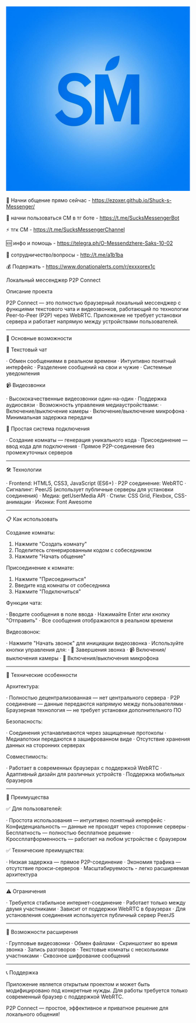 ![Image alt](https://raw.githubusercontent.com/Ezoxer/Shuck-s-Messenger/refs/heads/main/assets/IMG_20251002_125900_657.jpg)

🥚 Начни общение прямо сейчас - https://ezoxer.github.io/Shuck-s-Messenger/

🤖 начни пользоваться СМ в тг боте - https://t.me/SucksMessengerBot

⚡️ тгк СМ - https://t.me/SucksMessengerChannel

🆘 инфо и помощь - https://telegra.ph/O-Messendzhere-Saks-10-02

🤝 сотрудничество/вопросы - http://t.me/a1b1ba

💰 Подержать - https://www.donationalerts.com/r/exxxorex1c

Локальный мессенджер P2P Connect

Описание проекта

P2P Connect — это полностью браузерный локальный мессенджер с функциями текстового чата и видеозвонков, работающий по технологии Peer-to-Peer (P2P) через WebRTC. Приложение не требует установки сервера и работает напрямую между устройствами пользователей.

---

🚀 Основные возможности

💬 Текстовый чат

· Обмен сообщениями в реальном времени
· Интуитивно понятный интерфейс
· Разделение сообщений на свои и чужие
· Системные уведомления

📹 Видеозвонки

· Высококачественные видеозвонки один-на-один
· Поддержка аудиосвязи
· Возможность управления медиаустройствами:
  · Включение/выключение камеры
  · Включение/выключение микрофона
· Минимальная задержка передачи

🔐 Простая система подключения

· Создание комнаты — генерация уникального кода
· Присоединение — ввод кода для подключения
· Прямое P2P-соединение без промежуточных серверов

---

🛠 Технологии

· Frontend: HTML5, CSS3, JavaScript (ES6+)
· P2P соединение: WebRTC
· Сигналинг: PeerJS (использует публичные серверы для установки соединения)
· Медиа: getUserMedia API
· Стили: CSS Grid, Flexbox, CSS-анимации
· Иконки: Font Awesome

---

📋 Как использовать

Создание комнаты:

1. Нажмите "Создать комнату"
2. Поделитесь сгенерированным кодом с собеседником
3. Нажмите "Начать общение"

Присоединение к комнате:

1. Нажмите "Присоединиться"
2. Введите код комнаты от собеседника
3. Нажмите "Подключиться"

Функции чата:

· Вводите сообщения в поле ввода
· Нажимайте Enter или кнопку "Отправить"
· Все сообщения отображаются в реальном времени

Видеозвонок:

· Нажмите "Начать звонок" для инициации видеозвонка
· Используйте кнопки управления для:
  · 🔴 Завершения звонка
  · 📹 Включения/выключения камеры
  · 🎤 Включения/выключения микрофона

---

🔧 Технические особенности

Архитектура:

· Полностью децентрализованная — нет центрального сервера
· P2P соединение — данные передаются напрямую между пользователями
· Браузерная технология — не требует установки дополнительного ПО

Безопасность:

· Соединения устанавливаются через защищенные протоколы
· Медиапотоки передаются в зашифрованном виде
· Отсутствие хранения данных на сторонних серверах

Совместимость:

· Работает в современных браузерах с поддержкой WebRTC
· Адаптивный дизайн для различных устройств
· Поддержка мобильных браузеров

---

🎯 Преимущества

✅ Для пользователей:

· Простота использования — интуитивно понятный интерфейс
· Конфиденциальность — данные не проходят через сторонние серверы
· Бесплатность — полностью бесплатное решение
· Кроссплатформенность — работает на любом устройстве с браузером

✅ Технические преимущества:

· Низкая задержка — прямое P2P-соединение
· Экономия трафика — отсутствие прокси-серверов
· Масштабируемость - легко расширяемая архитектура

---

⚠️ Ограничения

· Требуется стабильное интернет-соединение
· Работает только между двумя участниками
· Зависит от поддержки WebRTC в браузерах
· Для установления соединения используется публичный сервер PeerJS

---

🔮 Возможности расширения

· Групповые видеозвонки
· Обмен файлами
· Скриншотинг во время звонка
· Запись разговоров
· Текстовые комнаты с несколькими участниками
· Сквозное шифрование сообщений

---

📞 Поддержка

Приложение является открытым проектом и может быть модифицировано под конкретные нужды. Для работы требуется только современный браузер с поддержкой WebRTC.

P2P Connect — простое, эффективное и приватное решение для локального общения!
